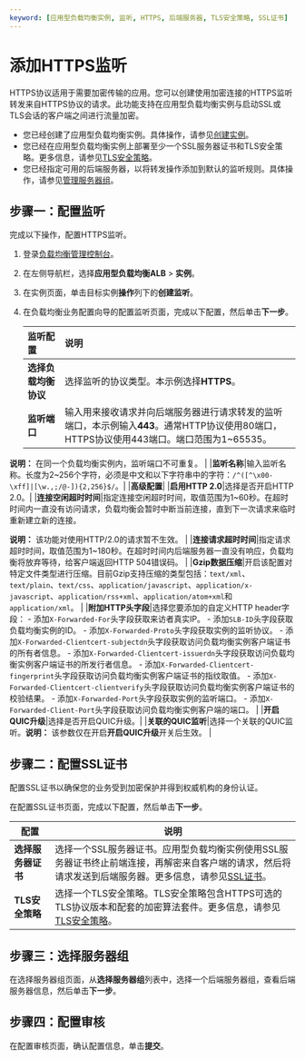 ```yaml
---
keyword: [应用型负载均衡实例, 监听, HTTPS, 后端服务器, TLS安全策略, SSL证书]
---
```


# 添加HTTPS监听

HTTPS协议适用于需要加密传输的应用。您可以创建使用加密连接的HTTPS监听转发来自HTTPS协议的请求。此功能支持在应用型负载均衡实例与启动SSL或TLS会话的客户端之间进行流量加密。

-   您已经创建了应用型负载均衡实例。具体操作，请参见[创建实例](/cn.zh-CN/应用型负载均衡ALB/ALB实例/创建实例.md)。
-   您已经在应用型负载均衡实例上部署至少一个SSL服务器证书和TLS安全策略。更多信息，请参见[TLS安全策略](/cn.zh-CN/应用型负载均衡ALB/ALB安全管理/TLS安全策略.md)。
-   您已经指定可用的后端服务器，以将转发操作添加到默认的监听规则。具体操作，请参见[管理服务器组](/cn.zh-CN/应用型负载均衡ALB/ALB服务器组/管理服务器组.md)。

## 步骤一：配置监听

完成以下操作，配置HTTPS监听。

1.  登录[负载均衡管理控制台](https://slb.console.aliyun.com/slb)。

2.  在左侧导航栏，选择**应用型负载均衡ALB** \> **实例**。

3.  在实例页面，单击目标实例**操作**列下的**创建监听**。

4.  在负载均衡业务配置向导的配置监听页面，完成以下配置，然后单击**下一步**。

    |监听配置|说明|
    |:---|:-|
    |**选择负载均衡协议**|选择监听的协议类型。本示例选择**HTTPS**。 |
    |**监听端口**|输入用来接收请求并向后端服务器进行请求转发的监听端口，本示例输入**443**。通常HTTP协议使用80端口，HTTPS协议使用443端口。端口范围为1~65535。

**说明：** 在同一个负载均衡实例内，监听端口不可重复。 |
    |**监听名称**|输入监听名称。长度为2~256个字符，必须是中文和以下字符串中的字符：`/^([^\x00-\xff]|[\w.,;/@-]){2,256}$/`。|
    |**高级配置**|
    |**启用HTTP 2.0**|选择是否开启HTTP 2.0。|
    |**连接空闲超时时间**|指定连接空闲超时时间，取值范围为1~60秒。在超时时间内一直没有访问请求，负载均衡会暂时中断当前连接，直到下一次请求来临时重新建立新的连接。

**说明：** 该功能对使用HTTP/2.0的请求暂不生效。 |
    |**连接请求超时时间**|指定请求超时时间，取值范围为1~180秒。在超时时间内后端服务器一直没有响应，负载均衡将放弃等待，给客户端返回HTTP 504错误码。 |
    |**Gzip数据压缩**|开启该配置对特定文件类型进行压缩。目前Gzip支持压缩的类型包括：`text/xml`、`text/plain`、`text/css`、`application/javascript`、`application/x-javascript`、`application/rss+xml`、`application/atom+xml`和`application/xml`。 |
    |**附加HTTP头字段**|选择您要添加的自定义HTTP header字段：    -   添加`X-Forwarded-For`头字段获取来访者真实IP。
    -   添加`SLB-ID`头字段获取负载均衡实例的ID。
    -   添加`X-Forwarded-Proto`头字段获取实例的监听协议。
    -   添加`X-Forwarded-Clientcert-subjectdn`头字段获取访问负载均衡实例客户端证书的所有者信息。
    -   添加`X-Forwarded-Clientcert-issuerdn`头字段获取访问负载均衡实例客户端证书的所发行者信息。
    -   添加`X-Forwarded-Clientcert-fingerprint`头字段获取访问负载均衡实例客户端证书的指纹取值。
    -   添加`X-Forwarded-Clientcert-clientverify`头字段获取访问负载均衡实例客户端证书的校验结果。
    -   添加`X-Forwarded-Port`头字段获取实例的监听端口。
    -   添加`X-Forwarded-Client-Port`头字段获取访问负载均衡实例客户端的端口。 |
    |**开启QUIC升级**|选择是否开启QUIC升级。|
    |**关联的QUIC监听**|选择一个关联的QUIC监听。**说明：** 该参数仅在开启**开启QUIC升级**开关后生效。 |


## 步骤二：配置SSL证书

配置SSL证书以确保您的业务受到加密保护并得到权威机构的身份认证。

在配置SSL证书页面，完成以下配置，然后单击**下一步**。

|配置|说明|
|--|--|
|**选择服务器证书**|选择一个SSL服务器证书。应用型负载均衡实例使用SSL服务器证书终止前端连接，再解密来自客户端的请求，然后将请求发送到后端服务器。更多信息，请参见[SSL证书](https://help.aliyun.com/product/28533.html?spm=5176.15089375.J_5834642020.5.55471232xeoliy)。|
|**TLS安全策略**|选择一个TLS安全策略。TLS安全策略包含HTTPS可选的TLS协议版本和配套的加密算法套件。更多信息，请参见[TLS安全策略](/cn.zh-CN/应用型负载均衡ALB/ALB安全管理/TLS安全策略.md)。|

## 步骤三：选择服务器组

在选择服务器组页面，从**选择服务器组**列表中，选择一个后端服务器组，查看后端服务器信息，然后单击**下一步**。

## 步骤四：配置审核

在配置审核页面，确认配置信息，单击**提交**。

